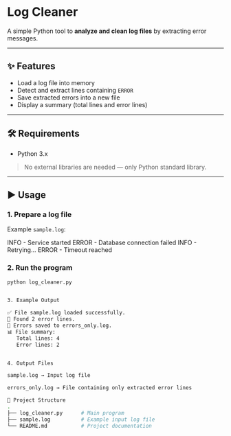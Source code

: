 # Log Cleaner

A simple Python tool to **analyze and clean log files** by extracting error messages.

---

## ✨ Features
- Load a log file into memory
- Detect and extract lines containing `ERROR`
- Save extracted errors into a new file
- Display a summary (total lines and error lines)

---

## 🛠 Requirements
- Python 3.x

> No external libraries are needed — only Python standard library.

---

## ▶️ Usage

### 1. Prepare a log file
Example `sample.log`:

INFO - Service started
ERROR - Database connection failed
INFO - Retrying...
ERROR - Timeout reached


### 2. Run the program
```bash
python log_cleaner.py


3. Example Output

✅ File sample.log loaded successfully.
🔎 Found 2 error lines.
💾 Errors saved to errors_only.log.
📊 File summary:
   Total lines: 4
   Error lines: 2


4. Output Files

sample.log → Input log file

errors_only.log → File containing only extracted error lines

📂 Project Structure
.
├── log_cleaner.py      # Main program
├── sample.log          # Example input log file
└── README.md           # Project documentation


